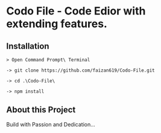 # Codo File - Code Edior with extending features.
  
  ## Installation 
    > Open Command Prompt\ Terminal

    -> git clone https://github.com/faizan619/Codo-File.git

    -> cd .\Codo-File\

    -> npm install

## About this Project

  Build with Passion and Dedication...